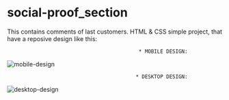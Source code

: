 # social-proof_section
This contains comments of last customers. HTML & CSS simple project, that have a reposive design like this:


                                               * MOBILE DESIGN:
![mobile-design](https://user-images.githubusercontent.com/78057070/107582670-d3bd6200-6bc7-11eb-8a17-65dc0a073fe3.jpg)

                                              * DESKTOP DESIGN:
![desktop-design](https://user-images.githubusercontent.com/78057070/107582798-09624b00-6bc8-11eb-97e6-c3ae1bf59466.jpg)

